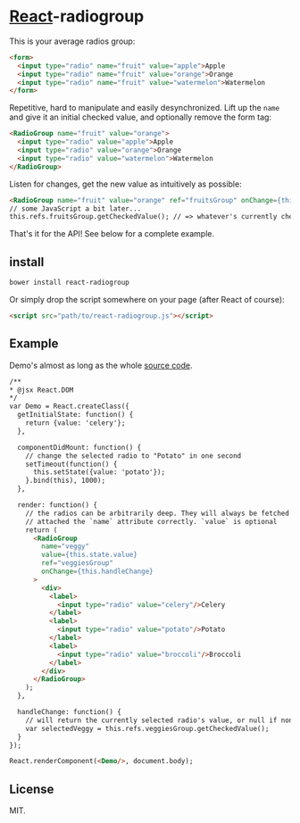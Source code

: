 # [React](http://facebook.github.io/react/)-radiogroup

This is your average radios group:

```html
<form>
  <input type="radio" name="fruit" value="apple">Apple
  <input type="radio" name="fruit" value="orange">Orange
  <input type="radio" name="fruit" value="watermelon">Watermelon
</form>
```

Repetitive, hard to manipulate and easily desynchronized.
Lift up the `name` and give it an initial checked value, and optionally remove the form tag:

```html
<RadioGroup name="fruit" value="orange">
  <input type="radio" value="apple">Apple
  <input type="radio" value="orange">Orange
  <input type="radio" value="watermelon">Watermelon
</RadioGroup>
```

Listen for changes, get the new value as intuitively as possible:

```html
<RadioGroup name="fruit" value="orange" ref="fruitsGroup" onChange={this.handleChange}>
// some JavaScript a bit later...
this.refs.fruitsGroup.getCheckedValue(); // => whatever's currently checked
```

That's it for the API! See below for a complete example.

## install

```sh
bower install react-radiogroup
```

Or simply drop the script somewhere on your page (after React of course):

```html
<script src="path/to/react-radiogroup.js"></script>
```

## Example

Demo's almost as long as the whole [source code](https://github.com/chenglou/react-treeview/tree/master/react-radiogroup.jsx).

```html
/**
* @jsx React.DOM
*/
var Demo = React.createClass({
  getInitialState: function() {
    return {value: 'celery'};
  },

  componentDidMount: function() {
    // change the selected radio to "Potato" in one second
    setTimeout(function() {
      this.setState({value: 'potato'});
    }.bind(this), 1000);
  },

  render: function() {
    // the radios can be arbitrarily deep. They will always be fetched and
    // attached the `name` attribute correctly. `value` is optional
    return (
      <RadioGroup
        name="veggy"
        value={this.state.value}
        ref="veggiesGroup"
        onChange={this.handleChange}
      >
        <div>
          <label>
            <input type="radio" value="celery"/>Celery
          </label>
          <label>
            <input type="radio" value="potato"/>Potato
          </label>
          <label>
            <input type="radio" value="broccoli"/>Broccoli
          </label>
        </div>
      </RadioGroup>
    );
  },

  handleChange: function() {
    // will return the currently selected radio's value, or null if none
    var selectedVeggy = this.refs.veggiesGroup.getCheckedValue();
  }
});

React.renderComponent(<Demo/>, document.body);
```

## License

MIT.
